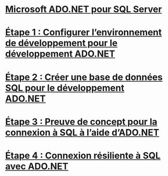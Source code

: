 # [Microsoft ADO.NET pour SQL Server](microsoft-ado-net-for-sql-server.md)
# [Étape 1 : Configurer l’environnement de développement pour le développement ADO.NET](step-1-configure-development-environment-for-ado-net-development.md)
# [Étape 2 : Créer une base de données SQL pour le développement ADO.NET](step-2-create-a-sql-database-for-ado-net-development.md)
# [Étape 3 : Preuve de concept pour la connexion à SQL à l’aide d’ADO.NET](step-3-proof-of-concept-connecting-to-sql-using-ado-net.md)
# [Étape 4 : Connexion résiliente à SQL avec ADO.NET](step-4-connect-resiliently-to-sql-with-ado-net.md)